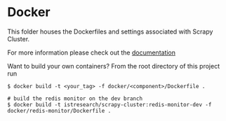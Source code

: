 Docker
======

This folder houses the Dockerfiles and settings associated with Scrapy Cluster.

For more information please check out the [documentation](http://scrapy-cluster.readthedocs.org)

Want to build your own containers? From the root directory of this project run

```
$ docker build -t <your_tag> -f docker/<component>/Dockerfile .

# build the redis monitor on the dev branch
$ docker build -t istresearch/scrapy-cluster:redis-monitor-dev -f docker/redis-monitor/Dockerfile .
```